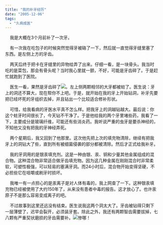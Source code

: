 ```yaml
---
title: "我的补牙经历"
date: "2005-12-06"
tags: 
  - "久病成医"
---
```


    我是大概在3个月前补了一次牙。

    有一次我在吃包子的时候突然觉得牙被硌了一下，然后就一直觉得牙缝里塞了东西。是左侧上方的牙齿。

    两天后终于把卡在牙缝里的异物给弄了出来。仔细一看，是一块骨头。我当时吃的是菜包，那会有骨头呢？当时我心里就一颤，不好，可能是牙齿碎了。于是赶忙就跑到了医院。

    医生一看，果然是牙齿碎了![](images/smile_sad.gif)。左上侧两颗相邻的大牙都被蛀了。医生说：牙上的洞还不算大，现在帮你不上吧。于是，就开始在我的牙上开始钻洞，补牙先要把已经坏死的牙组织去掉，并且钻出一个比较适合修补形状。

    可惜，给我看病的牙医水平真不怎么样。把我牙上的洞越钻越大。最后说：你这个蛀牙时间很长了，今天钻不干净了。于是他给我的两个牙里堵些药，我看了一下，主要成分是玻璃纤维，可能还有些消炎药。我听说严重的虫牙是要杀神经的，不知他又没有把我的牙神经弄死。

    两个星期后，我又回到了他那里。这次他先把上次的填充物清除，继续有把我牙上的洞钻大了些，直到所有被细菌侵袭的部分都被清除。然后才正式给我补牙。

    我的牙洞用的是银汞填充剂。这是一种由银、汞、铜和少量其他金属组成的混合物。这种混合物非常适合做牙齿填充物。因为这几种金属在刚刚混合时非常柔软，可塑性极强，可以轻易的塞满牙洞。而24小时后，混合物开始变得坚硬，不必担些它在咀嚼或刷牙时损坏。

    我唯一有一点担心的是汞离子是对人体有毒的，我上网查了一下。这种银汞填充物已经被使用了大约150年了，从来没有患者中毒的报告。这才放心了。也许汞原子不是那么容易变成离子的吧。

    不过故事到这里还远没有结束。医生说我这两个洞太大了。牙齿被钻得只剩下一层薄壁了，迟早会裂开，必须装牙套。除此之外，我还有两颗智齿需要拔掉，七八颗有严重契状磨损的牙齿需要补。![](images/smile_cry.gif)惨哪！
